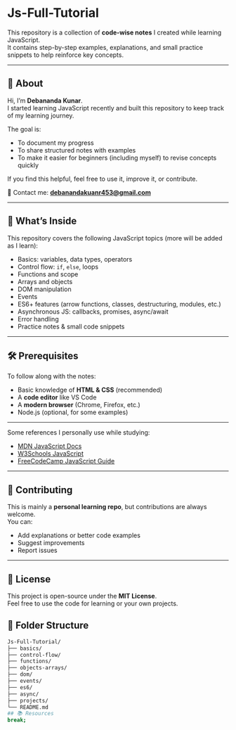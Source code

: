 # Js-Full-Tutorial

This repository is a collection of **code-wise notes** I created while learning JavaScript.  
It contains step-by-step examples, explanations, and small practice snippets to help reinforce key concepts.

---

## 📌 About

Hi, I’m **Debananda Kunar**.  
I started learning JavaScript recently and built this repository to keep track of my learning journey.  

The goal is:  
- To document my progress  
- To share structured notes with examples  
- To make it easier for beginners (including myself) to revise concepts quickly  

If you find this helpful, feel free to use it, improve it, or contribute.  

📧 Contact me: **debanandakuanr453@gmail.com**

---

## 📖 What’s Inside

This repository covers the following JavaScript topics (more will be added as I learn):

- Basics: variables, data types, operators  
- Control flow: `if`, `else`, loops  
- Functions and scope  
- Arrays and objects  
- DOM manipulation  
- Events  
- ES6+ features (arrow functions, classes, destructuring, modules, etc.)  
- Asynchronous JS: callbacks, promises, async/await  
- Error handling  
- Practice notes & small code snippets  

---

## 🛠 Prerequisites

To follow along with the notes:

- Basic knowledge of **HTML & CSS** (recommended)  
- A **code editor** like VS Code  
- A **modern browser** (Chrome, Firefox, etc.)  
- Node.js (optional, for some examples)  

---

Some references I personally use while studying:

- [MDN JavaScript Docs](https://developer.mozilla.org/en-US/docs/Web/JavaScript)  
- [W3Schools JavaScript](https://www.w3schools.com/js/)  
- [FreeCodeCamp JavaScript Guide](https://www.freecodecamp.org/learn/javascript-algorithms-and-data-structures/)  

---

## 🤝 Contributing

This is mainly a **personal learning repo**, but contributions are always welcome.  
You can:  

- Add explanations or better code examples  
- Suggest improvements  
- Report issues  

---

## 📜 License

This project is open-source under the **MIT License**.  
Feel free to use the code for learning or your own projects.  



## 📂 Folder Structure

```bash
Js-Full-Tutorial/
├── basics/
├── control-flow/
├── functions/
├── objects-arrays/
├── dom/
├── events/
├── es6/
├── async/
├── projects/
└── README.md
## 📚 Resources
break;

